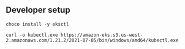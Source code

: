 ## Developer setup

`choco install -y eksctl`

`curl -o kubectl.exe https://amazon-eks.s3.us-west-2.amazonaws.com/1.21.2/2021-07-05/bin/windows/amd64/kubectl.exe`